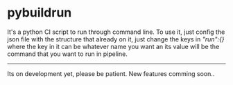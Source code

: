 # pybuildrun
It's a python CI script to run through command line.
To use it, just config the json file with the structure that already on it, just change the keys in *"run":{}* where the key in it can be whatever name you want an its value will be the command that you want to run in pipeline.


*******************

Its on development yet, please be patient.
New features comming soon..

